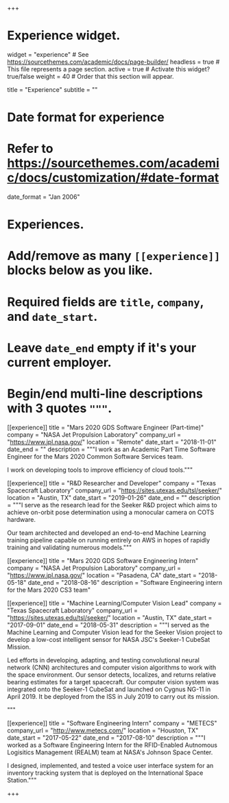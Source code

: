 +++
# Experience widget.
widget = "experience"  # See https://sourcethemes.com/academic/docs/page-builder/
headless = true  # This file represents a page section.
active = true  # Activate this widget? true/false
weight = 40  # Order that this section will appear.

title = "Experience"
subtitle = ""

# Date format for experience
#   Refer to https://sourcethemes.com/academic/docs/customization/#date-format
date_format = "Jan 2006"

# Experiences.
#   Add/remove as many `[[experience]]` blocks below as you like.
#   Required fields are `title`, `company`, and `date_start`.
#   Leave `date_end` empty if it's your current employer.
#   Begin/end multi-line descriptions with 3 quotes `"""`.

[[experience]]
  title = "Mars 2020 GDS Software Engineer (Part-time)"
  company = "NASA Jet Propulsion Laboratory"
  company_url = "https://www.jpl.nasa.gov/"
  location = "Remote"
  date_start = "2018-11-01"
  date_end = ""
  description = """I work as an Academic Part Time Software Engineer for the Mars 2020 Common Software Services team. 
  
  I work on developing tools to improve efficiency of cloud tools."""

[[experience]]
  title = "R&D Researcher and Developer"
  company = "Texas Spacecraft Laboratory"
  company_url = "https://sites.utexas.edu/tsl/seeker/"
  location = "Austin, TX"
  date_start = "2019-01-26"
  date_end = ""
  description = """I serve as the research lead for the Seeker R&D project which aims to achieve on-orbit pose determination using a monocular camera on COTS hardware.
  
  Our team architected and developed an end-to-end Machine Learning training pipeline capable on running entirely on AWS in hopes of rapidly training and validating numerous models."""

[[experience]]
  title = "Mars 2020 GDS Software Engineering Intern"
  company = "NASA Jet Propulsion Laboratory"
  company_url = "https://www.jpl.nasa.gov/"
  location = "Pasadena, CA"
  date_start = "2018-05-18"
  date_end = "2018-08-16"
  description = "Software Engineering intern for the Mars 2020 CS3 team"
  

[[experience]]
  title = "Machine Learning/Computer Vision Lead"
  company = "Texas Spacecraft Laboratory"
  company_url = "https://sites.utexas.edu/tsl/seeker/"
  location = "Austin, TX"
  date_start = "2017-09-01"
  date_end = "2018-05-31"
  description = """I served as the Machine Learning and Computer Vision lead for the Seeker Vision project to develop a low-cost intelligent sensor for NASA JSC's Seeker-1 CubeSat Mission.

  Led efforts in developing, adapting, and testing convolutional neural network (CNN) architectures and computer vision algorithms to work with the space environment. Our sensor detects, localizes, and returns relative bearing estimates for a target spacecraft. Our computer vision system was integrated onto the Seeker-1 CubeSat and launched on Cygnus NG-11 in April 2019. It be deployed from the ISS in July 2019 to carry out its mission.

  """

[[experience]]
  title = "Software Engineering Intern"
  company = "METECS"
  company_url = "http://www.metecs.com/"
  location = "Houston, TX"
  date_start = "2017-05-22"
  date_end = "2017-08-10"
  description = """I worked as a Software Engineering Intern for the RFID-Enabled Autnomous Logisitics Management (REALM) team at NASA's Johnson Space Center. 

  I designed, implemented, and tested a voice user interface system for an inventory tracking system that is deployed on the International Space Station."""

+++
